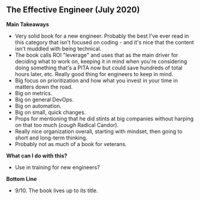 ## The Effective Engineer (July 2020)

**Main Takeaways**
- Very solid book for a new engineer. Probably the best I've ever read in this category that isn't focused on coding - and it's nice that the content isn't muddled with being technical.
- The book calls ROI "leverage" and uses that as the main driver for deciding what to work on, keeping it in mind when you're considering doing something that's a PITA now but could save hundreds of total hours later, etc. Really good thing for engineers to keep in mind.
- Big focus on prioritization and how what you invest in your time in matters down the road.
- Big on metrics.
- Big on general DevOps.
- Big on automation.
- Big on small, quick changes.
- Props for mentioning that he did stints at big companies without harping on that too much (*cough* Radical Candor).
- Really nice organization overall, starting with mindset, then going to short and long-term thinking.
- Probably not as much of a book for veterans.


**What can I do with this?**
- Use in training for new engineers?

**Bottom Line**
- 9/10. The book lives up to its title. 
<!--stackedit_data:
eyJoaXN0b3J5IjpbNzU0MTA5NzgyXX0=
-->